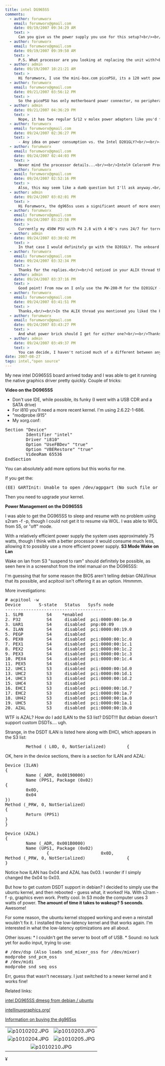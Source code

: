 ```yaml
---
title: intel DG965SS
comments:
  - author: forumworx
    email: forumworx@gmail.com
    date: 09/19/2007 09:34:29 AM
    text: >
      Can you give us the power supply you use for this setup?<br/><br/>Make, Modle #?<br/><br/>Thanks
  - author: forumworx
    email: forumworx@gmail.com
    date: 09/19/2007 09:39:50 AM
    text: >
      P.S. What processor are you looking at replacing the unit with?<br/><br/>Thanks
  - author: admin
    date: 09/19/2007 10:21:21 AM
    text: >
      Hi forumworx, I use the mini-box.com picoPSU, its a 120 watt power supply, but to use it with the dg965ss, I have to connect a hard drive connector to the motherboard via an adapter, which I bought from centrix-intl.com.<br/><br/>I'm now using the celeron 420 on this board - works great!
  - author: forumworx
    email: forumworx@gmail.com
    date: 09/21/2007 03:56:12 PM
    text: >
      So the picoPSU has only motherboard power connector, no peripheral connectors?<br/><br/>I'm looking at setting up one of these but I need a HD connector (sata or IDE).<br/><br/>Do other picoPSU's come with HD adapter? From all the pics I see on the web they are just a mobo connector. Thanks
  - author: admin
    date: 09/21/2007 04:36:29 PM
    text: >
      Nope, it has two regular 5/12 v molex power adapters like you'd find with a regular power supply. For a SATA HD, you'd need an adapter but that's no big deal. It also has a floppy adapter. I use one of the HD power connectors to go back to the mobo, and one to connect to a hard drive.
  - author: forumworx
    email: forumworx@gmail.com
    date: 09/24/2007 02:36:27 PM
    text: >
      - Any idea on power consumption vs. the Intel D201GLY?<br/><br/>- How about performance vs. the Intel D201GLY?<br/><br/>- Can you give some details on the CPU,<br/><br/>ie. Intel Celeron M 420 1.6 GHz 533 1MB 478 CPU SL8VZ.<br/><br/>- What about a heat sink? Are you using passive or with fan?<br/><br/>Thanks in advance
  - author: forumworx
    email: forumworx@gmail.com
    date: 09/24/2007 02:44:03 PM
    text: >
      Never mind the processor details...<br/><br/>Intel® Celeron® Processor 400 Sequence<br/>Processor Number 	Processor Speed 	System Bus Frequency 	L2 Cache Size 	BIOS Version<br/><br/>440	2 GHz 	          800 MHz 	512 KB 	1687 or greater<br/>430 	1.80 GHz 	800 MHz 	512 KB 	1687 or greater<br/>420 	1.60 GHz 	800 MHz 	512 KB 	1687 or greater<br/><br/>But the rest of the info would be good.<br/><br/>I need a low power system that will pull down torrents 24/7.<br/><br/>Which approach do you recoomend?<br/><br/>I can get the Intel D201GLY for $66, plus Power supply for $54... I have the rest of the components...<br/><br/>Thanks
  - author: forumworx
    email: forumworx@gmail.com
    date: 09/24/2007 02:52:16 PM
    text: >
      Also, this may seem like a dumb question but I'll ask anyway.<br/><br/>If I use a regular ATX power supply I have lying around. Say a 300W, the only extra energy consumption I could see is running the fan within the PSU vs. using the picoPSU.<br/><br/>Would that be the case?<br/><br/>$54 for a picoPSU, when I could use any PSU would save me some $$$.<br/><br/>Thanks, I asked alot of questions, hopefully they'll help others too.
  - author: admin
    date: 09/24/2007 03:02:01 PM
    text: >
      Hi Forumworx, the dg965ss uses a significant amount of more energy than the D201GLY, at least 45 watts, compared to the 25 watts on the D201GLY.<br/><br/>Those prices seem pretty high, especially for the picoPSU, you should be able to find it cheaper, though maybe you are including shipping costs. The D201GLY includes the processor, which makes is a total bargain, but if you need more that 1 PCI slot or 1GB or RAM, its not the right board.<br/><br/>The power supply is actually very important in determining the power consumption. I've tested some power supplies that add an additional 20 watts to a system.<br/><br/>These days since I'm running so many computers, I prefer to have fewer 120V to 12V transformers, and only use power supplies like the picoPSU when I need 5v.<br/><br/>You might also want to check out the ALIX board:<br/><br/><a href="http://www.docunext.com/2007/07/alix/" rel="nofollow">http://www.docunext.com/2007/07/alix.html</a><br/><br/>What is your application?
  - author: forumworx
    email: forumworx@gmail.com
    date: 09/24/2007 03:22:58 PM
    text: >
      Currently my 450W PSU with P4 2.8 with 4 HD's runs 24/7 for torrents.<br/><br/>I'd hate to calculate the power consumption on that bloat.<br/><br/>So I'm looking for a dedicated torrent machine, I looked at the Linksys NSLU2, but I dont have time for modding and then I'd need to purchase USB drive cases.<br/><br/>So I'll be happy with a low power dedicated torrent system that can serve up files to my HTPC when needed.<br/><br/>The Intel D201GLY seems ideal.<br/><br/>I'm in Canada, where is the cheapest place for the picoPSU? Where do you get yours?<br/><br/>Also, If I want to throw in a higher end Graphics card later, would the power supply handle it?<br/><br/>Thanks
  - author: admin
    date: 09/24/2007 03:30:02 PM
    text: >
      In that case I would definitely go with the D201GLY. The onboard graphics chip isn't bad, but the board doesn't have PCI-Express or AGP so you'd be better off with the onboard chip than a pci video card, in my opinion.<br/><br/>Also check into what bandwidth you'd need between the torrent server and the htpc, 100mbit should do it, but I'd be curious as to what you find.<br/><br/>For the picoPSU, check mini-box, idotpc, logicsupply.
  - author: forumworx
    email: forumworx@gmail.com
    date: 09/24/2007 03:32:34 PM
    text: >
      Thanks for the replies.<br/><br/>I noticed in your ALIX thread that you preferred the PW-200-M for the D201GLY.<br/><br/>It's actually cheaper than the picoPSU.<br/><br/>What you think is best?
  - author: admin
    date: 09/24/2007 03:37:16 PM
    text: >
      Good point! From now on I only use the PW-200-M for the D201GLY - the picoPSU won't fit on it without an extension. It might be a little bit less efficient but the difference is negligible. Remember, to use either of these power supplies, I also had to buy a 120V to 12V adapter - which is maybe why the price you mentioned earlier seemed high, you included the price of the power adapter...?
  - author: forumworx
    email: forumworx@gmail.com
    date: 09/24/2007 03:41:51 PM
    text: >
      Thanks,<br/><br/>In the ALIX thread you mentioned you liked the PW-200M for the D201GLY?<br/><br/>Should I go picoPSU or PW-200M. I don't see more than 1 HD, but I could see adding a PCI card.<br/><br/>Thanks
  - author: forumworx
    email: forumworx@gmail.com
    date: 09/24/2007 03:43:27 PM
    text: >
      And what power brick should I get for either one?<br/><br/>Thanks
  - author: admin
    date: 09/24/2007 03:49:37 PM
    text: >
      You can decide, I haven't noticed much of a different between any of the ones I've used. Check the power capacity though, some don't provide enough. But with the D201GLY you should be OK with most of them out there.
date: 2007-08-27
tags: intel,"open source"
---
```

My new intel DG965SS board arrived today and I was able to get it running the native graphics driver pretty quickly. Couple of tricks:


<b>Video on the DG965SS</b>
<ul><li>Don't use IDE, while possible, its funky (I went with a USB CDR and a SATA drive)</li><li>For i810 you'll need a more recent kernel. I'm using 2.6.22-1-686.</li><li>"modprobe i915"</li><li>My xorg.conf:
</li></ul>
<pre class="sh_sh">Section "Device"
        Identifier "intel"
        Driver "i810"
        Option "UseFBDev" "true"
        Option "VBERestore" "true"
        VideoRam 65536
EndSection</pre>

You can absolutely add more options but this works for me.

If you get the:

<pre class="sh_sh">(EE) GARTInit: Unable to open /dev/agpgart (No such file or directory) </pre>

Then you need to upgrade your kernel.

<b>Power Management on the DG965SS</b>

I was able to get the DG965SS to sleep and resume with no problem using s2ram -f -p, though I could not get it to resume via WOL. I was able to WOL from S5, or "off" mode.

With a relatively efficient power supply the system uses approximately 75 watts, though I think with a better processor it would consume much less, allowing it to possibly use a more efficient power supply.
<b>S3 Mode Wake on Lan</b>

Wake on lan from S3 "suspend to ram" should definitely be possible, as seen here in a screenshot from the intel manual on the DG965SS:


I'm guessing that for some reason the BIOS aren't telling debian GNU/linux that its possible, and acpitool isn't offering it as an option. Hmmmm.

More investigations:

<pre class="sh_sh">
# acpitool -w
Device       S-state   Status   Sysfs node
---------------------------------------
1. SLPB         S4    *enabled
2. P32          S4     disabled  pci:0000:00:1e.0
3. UAR1         S4     disabled  pnp:00:09
4. ILAN         S4     disabled  pci:0000:00:19.0
5. PEGP         S4     disabled
6. PEX0         S4     disabled  pci:0000:00:1c.0
7. PEX1         S4     disabled  pci:0000:00:1c.1
8. PEX2         S4     disabled  pci:0000:00:1c.2
9. PEX3         S4     disabled  pci:0000:00:1c.3
10. PEX4        S4     disabled  pci:0000:00:1c.4
11. PEX5        S4     disabled
12. UHC1        S3     disabled  pci:0000:00:1d.0
13. UHC2        S3     disabled  pci:0000:00:1d.1
14. UHC3        S3     disabled  pci:0000:00:1d.2
15. UHC4        S3     disabled
16. EHCI        S3     disabled  pci:0000:00:1d.7
17. EHC2        S3     disabled  pci:0000:00:1a.7
18. UH42        S3     disabled  pci:0000:00:1a.0
19. UHC5        S3     disabled  pci:0000:00:1a.1
20. AZAL        S3     disabled  pci:0000:00:1b.0
</pre>

WTF is AZAL? How do I add ILAN to the S3 list? DSDT!!! But debian doesn't support custom DSDTs.... ugh.

Strange, in the DSDT ILAN is listed here along with EHCI, which appears in the S3 list:

<pre class="sh_sh">        Method (_L0D, 0, NotSerialized)        {            Notify (\_SB.PCI0.EHCI, 0x02)            Notify (\_SB.PCI0.EHC2, 0x02)            Notify (\_SB.PCI0.AZAL, 0x02)            Notify (\_SB.PCI0.ILAN, 0x02)        }</pre>

OK, here in the device sections, there is a section for ILAN and AZAL:

<pre class="sh_sh">Device (ILAN)
{
        Name (_ADR, 0x00190000)
        Name (PPS1, Package (0x02)
{
        0x0D,
        0x04
})
Method (_PRW, 0, NotSerialized)
{
        Return (PPS1)
}
}
</pre>

<pre class="sh_sh">Device (AZAL)
{
        Name (_ADR, 0x001B0000)
        Name (UPS1, Package (0x02)
                {                    0x0D,                    0x03                })
Method (_PRW, 0, NotSerialized)                {                    Return (UPS1)                }                OperationRegion (AZPM, PCI_Config, 0x55, 0x01)                Field (AZPM, ByteAcc, NoLock, Preserve)                {                    AZWE,   1                }                Method (_PSW, 1, NotSerialized)                {                    If (LEqual (Arg0, Zero))                    {                        Store (0x00, AZWE)                    }                    If (LEqual (Arg0, One))                    {                        Store (0x01, AZWE)                    }                }
}</pre>

Notice how ILAN has 0x04 and AZAL has 0x03. I wonder if I simply changed the 0x04 to 0x03.

But how to get custom DSDT support in debian? I decided to simply use the ubuntu kernel, and then rebooted - guess what, it worked! Ha.  With s2ram -f -p, graphics even work. Pretty cool. In S3 mode the computer uses 3 watts of power. <strong>The amount of time it takes to wakeup? 5 seconds</strong>. Awesome!

For some reason, the ubuntu kernel stopped working and even a reinstall wouldn't fix it. I installed the low-latency kernel and that works again. I'm interested in what the low-latency optimizations are all about.

Other issues: * I couldn't get the server to boot off of USB. * Sound: no luck yet for audio input, trying to use:

<pre class="sh_sh"># /dev/dsp (Also loads snd_mixer_oss for /dev/mixer)
modprobe snd_pcm_oss
# /dev/midi
modprobe snd_seq_oss</pre>

Err, guess that wasn't necessary. I just switched to a newer kernel and it works fine!

Related links:

<a href="http://www.docunext.com/965SS_dmesg">intel DG965SS dmesg from debian / ubuntu</a>

<a href="http://intellinuxgraphics.org/">intellinuxgraphics.org/</a>

<a href="http://www.my-tech-deals.com/blog/2007/08/linux-motherboards.html">Information on buying the dg965ss</a>

<table><tbody><tr><td>
<img src="http://www-sa.evenserver.com/s/img/2007/08/p1010202.JPG" alt="p1010202.JPG" class="imageframe imgalignleft" /></td><td>
<img src="http://www-sa.evenserver.com/s/img/2007/08/p1010203.JPG" alt="p1010203.JPG" class="imageframe imgalignleft" /></td></tr><tr><td>
<img src="http://www-sa.evenserver.com/s/img/2007/08/p1010204.JPG" alt="p1010204.JPG" class="imageframe imgalignleft" /></td><td>
<img src="http://www-sa.evenserver.com/s/img/2007/08/p1010205.JPG" alt="p1010205.JPG" class="imageframe imgalignleft" /></td></tr><tr><td colspan="2" align="center">
<img src="http://www-sa.evenserver.com/s/img/2007/08/p1010210.thumbnail.JPG" alt="p1010210.JPG" /></td></tr></tbody></table>

¥

